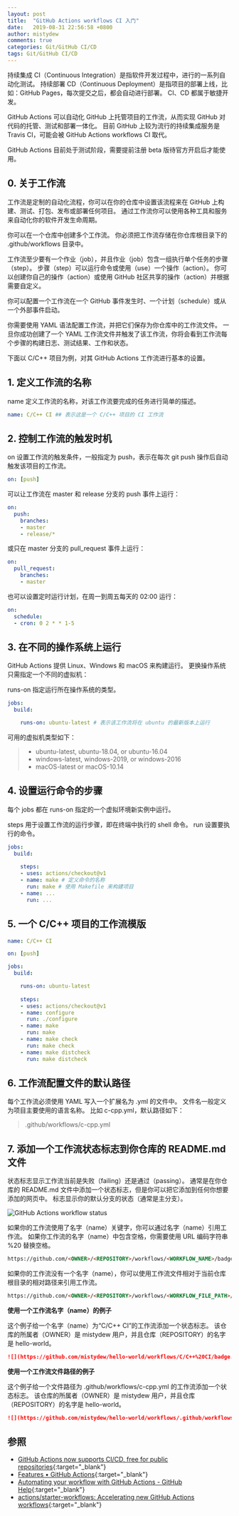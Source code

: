 ```yaml
---
layout: post
title:  "GitHub Actions workflows CI 入门"
date:   2019-08-31 22:56:58 +0800
author: mistydew
comments: true
categories: Git/GitHub CI/CD
tags: Git/GitHub CI/CD
---
```

持续集成 CI（Continuous Integration）是指软件开发过程中，进行的一系列自动化测试。
持续部署 CD（Continuous Deployment）是指项目的部署上线，比如：GitHub Pages，每次提交之后，都会自动进行部署。
CI、CD 都属于敏捷开发。

GitHub Actions 可以自动化 GitHub 上托管项目的工作流，从而实现 GitHub 对代码的托管、测试和部署一体化。
目前 GitHub 上较为流行的持续集成服务是 Travis CI，可能会被 GitHub Actions workflows CI 取代。

GitHub Actions 目前处于测试阶段，需要提前注册 beta 版待官方开启后才能使用。

## 0. 关于工作流

工作流是定制的自动化流程，你可以在你的仓库中设置该流程来在 GitHub 上构建、测试、打包、发布或部署任何项目。
通过工作流你可以使用各种工具和服务来自动化你的软件开发生命周期。

你可以在一个仓库中创建多个工作流。
你必须把工作流存储在你仓库根目录下的 .github/workflows 目录中。

工作流至少要有一个作业（job），并且作业（job）包含一组执行单个任务的步骤（step）。
步骤（step）可以运行命令或使用（use）一个操作（action）。
你可以创建你自己的操作（action）或使用 GitHub 社区共享的操作（action）并根据需要自定义。

你可以配置一个工作流在一个 GitHub 事件发生时、一个计划（schedule）或从一个外部事件启动。

你需要使用 YAML 语法配置工作流，并把它们保存为你仓库中的工作流文件。
一旦你成功创建了一个 YAML 工作流文件并触发了该工作流，你将会看到工作流每个步骤的构建日志、测试结果、工作和状态。

下面以 C/C++ 项目为例，对其 GitHub Actions 工作流进行基本的设置。

## 1. 定义工作流的名称

name 定义工作流的名称，对该工作流要完成的任务进行简单的描述。

```yaml
name: C/C++ CI ## 表示这是一个 C/C++ 项目的 CI 工作流
```

## 2. 控制工作流的触发时机

on 设置工作流的触发条件，一般指定为 push，表示在每次 git push 操作后自动触发该项目的工作流。

```yaml
on: [push]
```

可以让工作流在 master 和 release 分支的 push 事件上运行：

```yaml
on:
  push:
    branches:
    - master
    - release/*
```

或只在 master 分支的 pull_request 事件上运行：

```yaml
on:
  pull_request:
    branches:
    - master
```

也可以设置定时运行计划，在周一到周五每天的 02:00 运行：

```yaml
on:
  schedule:
  - cron: 0 2 * * 1-5
```

## 3. 在不同的操作系统上运行

GitHub Actions 提供 Linux、Windows 和 macOS 来构建运行。
更换操作系统只需指定一个不同的虚拟机：

runs-on 指定运行所在操作系统的类型。

```yaml
jobs:
  build:

    runs-on: ubuntu-latest # 表示该工作流将在 ubuntu 的最新版本上运行
```

可用的虚拟机类型如下：

> * ubuntu-latest, ubuntu-18.04, or ubuntu-16.04
> * windows-latest, windows-2019, or windows-2016
> * macOS-latest or macOS-10.14

## 4. 设置运行命令的步骤

每个 jobs 都在 runs-on 指定的一个虚拟环境新实例中运行。

steps 用于设置工作流的运行步骤，即在终端中执行的 shell 命令。
run 设置要执行的命令。

```yaml
jobs:
  build:
    
    steps:
    - uses: actions/checkout@v1
    - name: make # 定义命令的名称
      run: make # 使用 Makefile 来构建项目
    - name: ...
      run: ...
```

## 5. 一个 C/C++ 项目的工作流模版

```yaml
name: C/C++ CI

on: [push]

jobs:
  build:

    runs-on: ubuntu-latest
    
    steps:
    - uses: actions/checkout@v1
    - name: configure
      run: ./configure
    - name: make
      run: make
    - name: make check
      run: make check
    - name: make distcheck
      run: make distcheck
```

## 6. 工作流配置文件的默认路径

每个工作流必须使用 YAML 写入一个扩展名为 .yml 的文件中。
文件名一般定义为项目主要使用的语言名称。
比如 c-cpp.yml，默认路径如下：

> .github/workflows/c-cpp.yml

## 7. 添加一个工作流状态标志到你仓库的 README.md 文件

状态标志显示工作流当前是失败（failing）还是通过（passing）。
通常是在你仓库的 README.md 文件中添加一个状态标志，但是你可以把它添加到任何你想要添加的网页中。
标志显示你的默认分支的状态（通常是主分支）。

![GitHub Actions workflow status](https://github.com/mistydew/netCloud/workflows/C/C++%20CI/badge.svg)

如果你的工作流使用了名字（name）关键字，你可以通过名字（name）引用工作流。
如果你工作流的名字（name）中包含空格，你需要使用 URL 编码字符串 %20 替换空格。

```markdown
https://github.com/<OWNER>/<REPOSITORY>/workflows/<WORKFLOW_NAME>/badge.svg
```

如果你的工作流没有一个名字（name），你可以使用工作流文件相对于当前仓库根目录的相对路径来引用工作流。

```markdown
https://github.com/<OWNER>/<REPOSITORY>/workflows/<WORKFLOW_FILE_PATH>/badge.svg
```

**使用一个工作流名字（name）的例子**

这个例子给一个名字（name）为“C/C++ CI”的工作流添加一个状态标志。
该仓库的所属者（OWNER）是 mistydew 用户，并且仓库（REPOSITORY）的名字是 hello-world。

```markdown
![](https://github.com/mistydew/hello-world/workflows/C/C++%20CI/badge.svg)
```

**使用一个工作流文件路径的例子**

这个例子给一个文件路径为 .github/workflows/c-cpp.yml 的工作流添加一个状态标志。
该仓库的所属者（OWNER）是 mistydew 用户，并且仓库（REPOSITORY）的名字是 hello-world。

```markdown
![](https://github.com/mistydew/hello-world/workflows/.github/workflows/c-cpp.yml/badge.svg)
```

## 参照

* [GitHub Actions now supports CI/CD, free for public repositories](https://github.blog/2019-08-08-github-actions-now-supports-ci-cd){:target="_blank"}
* [Features • GitHub Actions](https://github.com/features/actions){:target="_blank"}
* [Automating your workflow with GitHub Actions - GitHub Help](https://help.github.com/en/categories/automating-your-workflow-with-github-actions){:target="_blank"}
* [actions/starter-workflows: Accelerating new GitHub Actions workflows](https://github.com/actions/starter-workflows){:target="_blank"}
